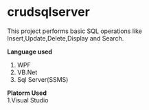# crudsqlserver

This project performs basic SQL operations like Insert,Update,Delete,Display and Search.<br />

**Language used**<br />
1. WPF<br />
2. VB.Net<br />
3. Sql Server(SSMS)<br />

**Platorm Used**<br />
1.Visual Studio
